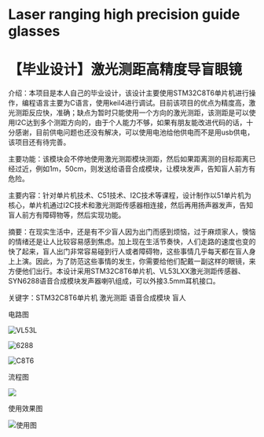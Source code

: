 # Laser ranging high precision guide glasses
# 【毕业设计】激光测距高精度导盲眼镜

介绍：本项目是本人自己的毕业设计，该设计主要使用STM32C8T6单片机进行操作，编程语言主要为C语言，使用keil4进行调试。目前该项目的优点为精度高，激光测距反应快，准确；缺点为暂时只能使用一个方向的激光测距，该测距是可以使用I2C达到多个测距方向的，由于个人能力不够，如果有朋友能改进代码的话，十分感谢，目前供电问题也还没有解决，可以使用电池给他供电而不是用usb供电，该项目还有待完善。

主要功能：该模块会不停地使用激光测距模块测距，然后如果距离测的目标距离已经过近，例如1m，50cm，则发送给语音合成模块，让模块发声，告知盲人前方有危险。

主要内容：针对单片机技术、C51技术、I2C技术等课程，设计制作以51单片机为核心，单片机通过I2C技术和激光测距传感器相连接，然后再用扬声器发声，告知盲人前方有障碍物等，然后实现功能。 

摘要：在现实生活中，还是有不少盲人因为出门而感到烦恼，过于麻烦家人，懊恼的情绪还是让人比较容易感到焦虑。加上现在生活节奏快，人们走路的速度也变的快了起来，盲人出门非常容易碰到行人或者障碍物，这些事情几乎每天都在盲人身上上演。因此，为了防范这些事情的发生，你需要给他们配戴一副这样的眼镜，来方便他们出行。本设计采用STM32C8T6单片机、VL53LXX激光测距传感器、SYN6288语音合成模块发声器喇叭组成，可以外接3.5mm耳机接口。

关键字：STM32C8T6单片机 激光测距 语音合成模块 盲人

电路图

![](https://gitee.com/EEEugene/my-drawing-bed/raw/master/img/VL53L.jpg "VL53L")

![](https://gitee.com/EEEugene/my-drawing-bed/raw/master/img/SYN6288.png "6288")

![](https://gitee.com/EEEugene/my-drawing-bed/raw/master/img/C8T6.jpg "C8T6")

流程图

<img src="https://gitee.com/EEEugene/my-drawing-bed/raw/master/img/20200329152912321.png"/>

使用效果图

![](https://gitee.com/EEEugene/my-drawing-bed/raw/master/img/微信图片_20210515112646.jpg "使用图")


